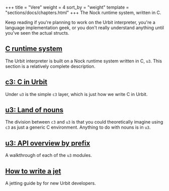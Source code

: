 +++
title = "Vere"
weight = 4
sort_by = "weight"
template = "sections/docs/chapters.html"
+++
The Nock runtime system, written in C.

Keep reading if you're planning to work on the Urbit interpreter, you're a
language implementation geek, or you don't really understand anything until
you've seen the actual structs.

## [C runtime system](runtime)

The Urbit interpreter is built on a Nock runtime system written
in C, `u3`.  This section is a relatively complete description.

## [c3: C in Urbit](c)

Under `u3` is the simple `c3` layer, which is just how we write C
in Urbit.

## [u3: Land of nouns](nouns)

The division between `c3` and `u3` is that you could theoretically
imagine using `c3` as just a generic C environment.  Anything to do
with nouns is in `u3`.

## [u3: API overview by prefix](api)

A walkthrough of each of the `u3` modules.

## [How to write a jet](jetting)

A jetting guide by for new Urbit developers.
